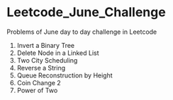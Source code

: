 # Leetcode_June_Challenge
Problems of June day to day challenge in Leetcode

1. Invert a Binary Tree
2. Delete Node in a Linked List
3. Two City Scheduling
4. Reverse a String
5. Queue Reconstruction by Height
6. Coin Change 2
7. Power of Two
